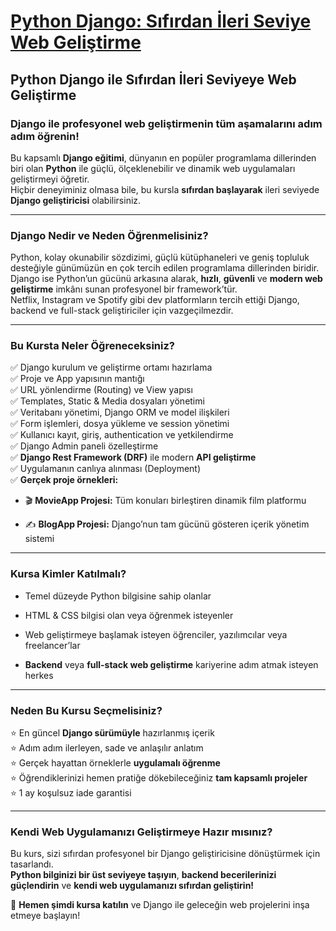 
# [Python Django: Sıfırdan İleri Seviye Web Geliştirme](https://www.udemy.com/course/python-django-dersleri/?referralCode=55F7C66D793B9748D5D4)

## **Python Django ile Sıfırdan İleri Seviyeye Web Geliştirme**

### **Django ile profesyonel web geliştirmenin tüm aşamalarını adım adım öğrenin!**

Bu kapsamlı **Django eğitimi**, dünyanın en popüler programlama dillerinden biri olan **Python** ile güçlü, ölçeklenebilir ve dinamik web uygulamaları geliştirmeyi öğretir.  
Hiçbir deneyiminiz olmasa bile, bu kursla **sıfırdan başlayarak** ileri seviyede **Django geliştiricisi** olabilirsiniz.

----------

### **Django Nedir ve Neden Öğrenmelisiniz?**

Python, kolay okunabilir sözdizimi, güçlü kütüphaneleri ve geniş topluluk desteğiyle günümüzün en çok tercih edilen programlama dillerinden biridir.  
Django ise Python’un gücünü arkasına alarak, **hızlı**, **güvenli** ve **modern web geliştirme** imkânı sunan profesyonel bir framework’tür.  
Netflix, Instagram ve Spotify gibi dev platformların tercih ettiği Django, backend ve full-stack geliştiriciler için vazgeçilmezdir.

----------

### **Bu Kursta Neler Öğreneceksiniz?**

✅ Django kurulum ve geliştirme ortamı hazırlama  
✅ Proje ve App yapısının mantığı  
✅ URL yönlendirme (Routing) ve View yapısı  
✅ Templates, Static & Media dosyaları yönetimi  
✅ Veritabanı yönetimi, Django ORM ve model ilişkileri  
✅ Form işlemleri, dosya yükleme ve session yönetimi  
✅ Kullanıcı kayıt, giriş, authentication ve yetkilendirme  
✅ Django Admin paneli özelleştirme  
✅ **Django Rest Framework (DRF)** ile modern **API geliştirme**  
✅ Uygulamanın canlıya alınması (Deployment)  
✅ **Gerçek proje örnekleri:**

-   🎬 **MovieApp Projesi:** Tüm konuları birleştiren dinamik film platformu
    
-   ✍️ **BlogApp Projesi:** Django’nun tam gücünü gösteren içerik yönetim sistemi
    

----------

### **Kursa Kimler Katılmalı?**

-   Temel düzeyde Python bilgisine sahip olanlar
    
-   HTML & CSS bilgisi olan veya öğrenmek isteyenler
    
-   Web geliştirmeye başlamak isteyen öğrenciler, yazılımcılar veya freelancer’lar
    
-   **Backend** veya **full-stack web geliştirme** kariyerine adım atmak isteyen herkes
    

----------

### **Neden Bu Kursu Seçmelisiniz?**

⭐ En güncel **Django sürümüyle** hazırlanmış içerik  
⭐ Adım adım ilerleyen, sade ve anlaşılır anlatım  
⭐ Gerçek hayattan örneklerle **uygulamalı öğrenme**  
⭐ Öğrendiklerinizi hemen pratiğe dökebileceğiniz **tam kapsamlı projeler**  
⭐ 1 ay koşulsuz iade garantisi

----------

### **Kendi Web Uygulamanızı Geliştirmeye Hazır mısınız?**

Bu kurs, sizi sıfırdan profesyonel bir Django geliştiricisine dönüştürmek için tasarlandı.  
**Python bilginizi bir üst seviyeye taşıyın**, **backend becerilerinizi güçlendirin** ve **kendi web uygulamanızı sıfırdan geliştirin!**

🎯 **Hemen şimdi kursa katılın** ve Django ile geleceğin web projelerini inşa etmeye başlayın!
